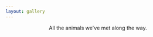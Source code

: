 ```yaml
---
layout: gallery
---
```

<p style="text-align: center">
  All the animals we've met along the way.
</p>
